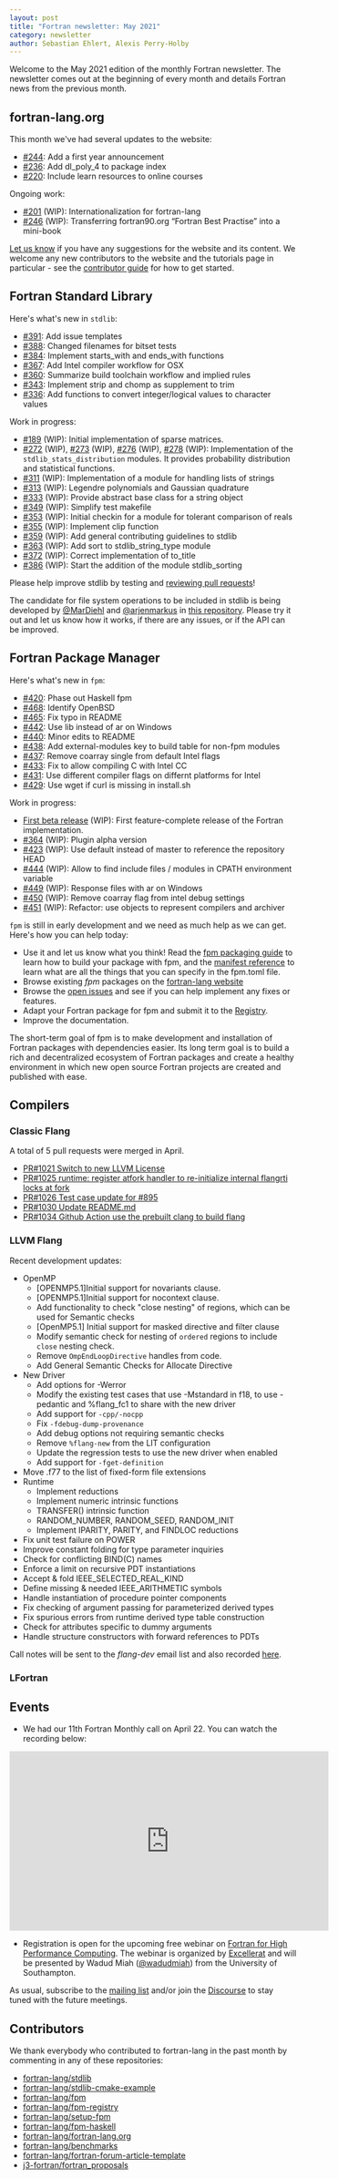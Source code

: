 ```yaml
---
layout: post
title: "Fortran newsletter: May 2021"
category: newsletter
author: Sebastian Ehlert, Alexis Perry-Holby
---
```


Welcome to the May 2021 edition of the monthly Fortran newsletter.
The newsletter comes out at the beginning of every month and details
Fortran news from the previous month.

<ul id="page-nav"></ul>

## fortran-lang.org

This month we've had several updates to the website:

* [#244](https://github.com/fortran-lang/fortran-lang.org/pull/244):
  Add a first year announcement
* [#236](https://github.com/fortran-lang/fortran-lang.org/pull/236):
  Add dl\_poly\_4 to package index
* [#220](https://github.com/fortran-lang/fortran-lang.org/pull/220):
  Include learn resources to online courses

Ongoing work:

* [#201](https://github.com/fortran-lang/fortran-lang.org/pull/201) (WIP):
  Internationalization for fortran-lang
* [#246](https://github.com/fortran-lang/fortran-lang.org/pull/201) (WIP):
  Transferring fortran90.org “Fortran Best Practise” into a mini-book

[Let us know](https://github.com/fortran-lang/fortran-lang.org/issues) if you have any suggestions for the website and its content.
We welcome any new contributors to the website and the tutorials page in particular - see the [contributor guide](https://github.com/fortran-lang/fortran-lang.org/blob/master/CONTRIBUTING.md) for how to get started.

## Fortran Standard Library

Here's what's new in `stdlib`:

* [#391](https://github.com/fortran-lang/stdlib/pull/391):
  Add issue templates
* [#388](https://github.com/fortran-lang/stdlib/pull/388):
  Changed filenames for bitset tests
* [#384](https://github.com/fortran-lang/stdlib/pull/384):
  Implement starts\_with and ends\_with functions
* [#367](https://github.com/fortran-lang/stdlib/pull/367):
  Add Intel compiler workflow for OSX
* [#360](https://github.com/fortran-lang/stdlib/pull/360):
  Summarize build toolchain workflow and implied rules
* [#343](https://github.com/fortran-lang/stdlib/pull/343):
  Implement strip and chomp as supplement to trim
* [#336](https://github.com/fortran-lang/stdlib/pull/336):
  Add functions to convert integer/logical values to character values

Work in progress:

* [#189](https://github.com/fortran-lang/stdlib/pull/189) (WIP):
  Initial implementation of sparse matrices.
* [#272](https://github.com/fortran-lang/stdlib/pull/272) (WIP),
  [#273](https://github.com/fortran-lang/stdlib/pull/273) (WIP),
  [#276](https://github.com/fortran-lang/stdlib/pull/276) (WIP),
  [#278](https://github.com/fortran-lang/stdlib/pull/278) (WIP):
  Implementation of the `stdlib_stats_distribution` modules.
  It provides probability distribution and statistical functions.
* [#311](https://github.com/fortran-lang/stdlib/pull/311) (WIP):
  Implementation of a module for handling lists of strings
* [#313](https://github.com/fortran-lang/stdlib/pull/313) (WIP):
  Legendre polynomials and Gaussian quadrature
* [#333](https://github.com/fortran-lang/stdlib/pull/333) (WIP):
  Provide abstract base class for a string object
* [#349](https://github.com/fortran-lang/stdlib/pull/349) (WIP):
  Simplify test makefile
* [#353](https://github.com/fortran-lang/stdlib/pull/353) (WIP):
  Initial checkin for a module for tolerant comparison of reals
* [#355](https://github.com/fortran-lang/stdlib/pull/355) (WIP):
  Implement clip function
* [#359](https://github.com/fortran-lang/stdlib/pull/359) (WIP):
  Add general contributing guidelines to stdlib
* [#363](https://github.com/fortran-lang/stdlib/pull/363) (WIP):
  Add sort to stdlib\_string\_type module
* [#372](https://github.com/fortran-lang/stdlib/pull/363) (WIP):
  Correct implementation of to\_title
* [#386](https://github.com/fortran-lang/stdlib/pull/363) (WIP):
  Start the addition of the module stdlib\_sorting


Please help improve stdlib by testing and [reviewing pull requests](https://github.com/fortran-lang/stdlib/issues?q=is%3Apr+is%3Aopen+label%3A%22reviewers+needed%22)!

The candidate for file system operations to be included in stdlib is being developed by
[@MarDiehl](https://github.com/MarDiehl) and [@arjenmarkus](https://github.com/arjenmarkus)
in [this repository](https://github.com/MarDiehl/stdlib_os).
Please try it out and let us know how it works, if there are any issues, or if the API can be improved.

## Fortran Package Manager

Here's what's new in `fpm`:

* [#420](https://github.com/fortran-lang/fpm/pull/420):
  Phase out Haskell fpm
* [#468](https://github.com/fortran-lang/fpm/pull/468):
  Identify OpenBSD
* [#465](https://github.com/fortran-lang/fpm/pull/465):
  Fix typo in README
* [#442](https://github.com/fortran-lang/fpm/pull/442):
  Use lib instead of ar on Windows
* [#440](https://github.com/fortran-lang/fpm/pull/440):
  Minor edits to README
* [#438](https://github.com/fortran-lang/fpm/pull/438):
  Add external-modules key to build table for non-fpm modules
* [#437](https://github.com/fortran-lang/fpm/pull/437):
  Remove coarray single from default Intel flags
* [#433](https://github.com/fortran-lang/fpm/pull/433):
  Fix to allow compiling C with Intel CC
* [#431](https://github.com/fortran-lang/fpm/pull/431):
  Use different compiler flags on differnt platforms for Intel
* [#429](https://github.com/fortran-lang/fpm/pull/429):
  Use wget if curl is missing in install.sh

Work in progress:

* [First beta release](https://github.com/fortran-lang/fpm/milestone/1) (WIP):
  First feature-complete release of the Fortran implementation.
* [#364](https://github.com/fortran-lang/fpm/pull/364) (WIP):
  Plugin alpha version
* [#423](https://github.com/fortran-lang/fpm/pull/423) (WIP):
  Use default instead of master to reference the repository HEAD
* [#444](https://github.com/fortran-lang/fpm/pull/444) (WIP):
  Allow to find include files / modules in CPATH environment variable
* [#449](https://github.com/fortran-lang/fpm/pull/449) (WIP):
  Response files with ar on Windows
* [#450](https://github.com/fortran-lang/fpm/pull/450) (WIP):
  Remove coarray flag from intel debug settings
* [#451](https://github.com/fortran-lang/fpm/pull/451) (WIP):
  Refactor: use objects to represent compilers and archiver

`fpm` is still in early development and we need as much help as we can get.
Here's how you can help today:

* Use it and let us know what you think! Read the [fpm packaging guide](https://github.com/fortran-lang/fpm/blob/master/PACKAGING.md) to learn how to build your package with fpm, and the [manifest reference](https://github.com/fortran-lang/fpm/blob/master/manifest-reference.md) to learn what are all the things that you can specify in the fpm.toml file.
* Browse existing *fpm* packages on the [fortran-lang website](https://fortran-lang.org/packages/fpm)
* Browse the [open issues](https://github.com/fortran-lang/fpm/issues) and see if you can help implement any fixes or features.
* Adapt your Fortran package for fpm and submit it to the [Registry](https://github.com/fortran-lang/fpm-registry).
* Improve the documentation.

The short-term goal of fpm is to make development and installation of Fortran packages with dependencies easier.
Its long term goal is to build a rich and decentralized ecosystem of Fortran packages and create a healthy
environment in which new open source Fortran projects are created and published with ease.

## Compilers

### Classic Flang

A total of 5 pull requests were merged in April.

* [PR#1021 Switch to new LLVM License](https://github.com/flang-compiler/flang/pull/1021)
* [PR#1025 runtime: register atfork handler to re-initialize internal flangrti locks at fork](https://github.com/flang-compiler/flang/pull/1025)
* [PR#1026 Test case update for #895](https://github.com/flang-compiler/flang/pull/1026)
* [PR#1030 Update README.md](https://github.com/flang-compiler/flang/pull/1030)
* [PR#1034 Github Action use the prebuilt clang to build flang](https://github.com/flang-compiler/flang/pull/1034)


### LLVM Flang

Recent development updates:

* OpenMP
    * [OPENMP5.1]Initial support for novariants clause.
    * [OPENMP5.1]Initial support for nocontext clause.
    * Add functionality to check "close nesting" of regions, which can be used for Semantic checks
    * [OpenMP5.1] Initial support for masked directive and filter clause
    * Modify semantic check for nesting of `ordered` regions to include `close` nesting check.
    * Remove `OmpEndLoopDirective` handles from code.
    * Add General Semantic Checks for Allocate Directive
* New Driver
    * Add options for -Werror
    * Modify the existing test cases that use -Mstandard in f18, to use -pedantic and %flang_fc1 to share with the new driver
    * Add support for `-cpp/-nocpp`
    * Fix `-fdebug-dump-provenance`
    * Add debug options not requiring semantic checks
    * Remove `%flang-new` from the LIT configuration
    * Update the regression tests to use the new driver when enabled
    * Add support for `-fget-definition`
* Move .f77 to the list of fixed-form file extensions
* Runtime
    * Implement reductions
    * Implement numeric intrinsic functions
    * TRANSFER() intrinsic function
    * RANDOM_NUMBER, RANDOM_SEED, RANDOM_INIT
    * Implement IPARITY, PARITY, and FINDLOC reductions
* Fix unit test failure on POWER
* Improve constant folding for type parameter inquiries
* Check for conflicting BIND(C) names
* Enforce a limit on recursive PDT instantiations
* Accept & fold IEEE_SELECTED_REAL_KIND
* Define missing & needed IEEE_ARITHMETIC symbols
* Handle instantiation of procedure pointer components
* Fix checking of argument passing for parameterized derived types
* Fix spurious errors from runtime derived type table construction
* Check for attributes specific to dummy arguments
* Handle structure constructors with forward references to PDTs

Call notes will be sent to the _flang-dev_ email list and also recorded [here](https://docs.google.com/document/d/10T-S2J3GrahpG4Ooif93NSTz2zBW0MQc_RlwHi0-afY).

### LFortran


## Events

* We had our 11th Fortran Monthly call on April 22.
You can watch the recording below:

<iframe width="560" height="315" src="https://www.youtube-nocookie.com/embed/D107yFcuZoE" frameborder="0" allow="accelerometer; autoplay; encrypted-media; gyroscope; picture-in-picture" allowfullscreen></iframe>

* Registration is open for the upcoming free webinar on
  [Fortran for High Performance Computing](https://register.gotowebinar.com/register/7343048137688004108).
  The webinar is organized by [Excellerat](https://www.excellerat.eu/)
  and will be presented by Wadud Miah ([@wadudmiah](https://github.com/wadudmiah)) from the University of Southampton.

As usual, subscribe to the [mailing list](https://groups.io/g/fortran-lang) and/or
join the [Discourse](https://fortran-lang.discourse.group) to stay tuned with the future meetings.

## Contributors

We thank everybody who contributed to fortran-lang in the past month by
commenting in any of these repositories:

* [fortran-lang/stdlib](https://github.com/fortran-lang/stdlib)
* [fortran-lang/stdlib-cmake-example](https://github.com/fortran-lang/stdlib-cmake-example)
* [fortran-lang/fpm](https://github.com/fortran-lang/fpm)
* [fortran-lang/fpm-registry](https://github.com/fortran-lang/fpm-registry)
* [fortran-lang/setup-fpm](https://github.com/fortran-lang/setup-fpm)
* [fortran-lang/fpm-haskell](https://github.com/fortran-lang/fpm-haskell)
* [fortran-lang/fortran-lang.org](https://github.com/fortran-lang/fortran-lang.org)
* [fortran-lang/benchmarks](https://github.com/fortran-lang/benchmarks)
* [fortran-lang/fortran-forum-article-template](https://github.com/fortran-lang/fortran-forum-article-template)
* [j3-fortran/fortran\_proposals](https://github.com/j3-fortran/fortran_proposals)

<div id="gh-contributors" data-startdate="April 01 2021" data-enddate="April 30 2021" height="500px"></div>
